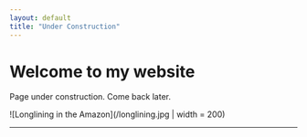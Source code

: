 ```yaml
---
layout: default
title: "Under Construction"
---
```


# Welcome to my website

Page under construction. Come back later.

![Longlining in the Amazon](/longlining.jpg | width = 200)

----------------------






